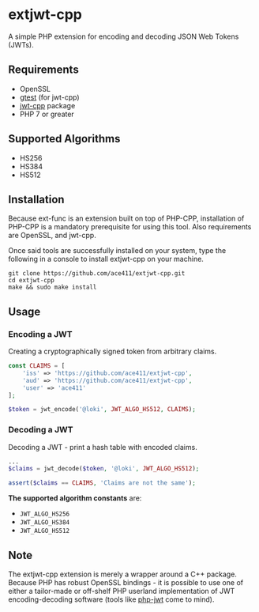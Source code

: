 # extjwt-cpp

A simple PHP extension for encoding and decoding JSON Web Tokens (JWTs). 

## Requirements

- OpenSSL
- [gtest](https://github.com/google/googletest) (for jwt-cpp)
- [jwt-cpp](https://github.com/Thalhammer/jwt-cpp) package
- PHP 7 or greater

## Supported Algorithms

- HS256
- HS384
- HS512

## Installation

Because ext-func is an extension built on top of PHP-CPP, installation of PHP-CPP is a mandatory prerequisite for using this tool. Also requirements are OpenSSL, and jwt-cpp. 

Once said tools are successfully installed on your system, type the following in a console to install extjwt-cpp on your machine.

```
git clone https://github.com/ace411/extjwt-cpp.git
cd extjwt-cpp
make && sudo make install
```

## Usage

### Encoding a JWT

Creating a cryptographically signed token from arbitrary claims.

```php
const CLAIMS = [
    'iss' => 'https://github.com/ace411/extjwt-cpp',
    'aud' => 'https://github.com/ace411/extjwt-cpp',
    'user' => 'ace411'
];

$token = jwt_encode('@loki', JWT_ALGO_HS512, CLAIMS);
```

### Decoding a JWT

Decoding a JWT - print a hash table with encoded claims.

```php
...
$claims = jwt_decode($token, '@loki', JWT_ALGO_HS512);

assert($claims == CLAIMS, 'Claims are not the same');
```

**The supported algorithm constants** are:

- ```JWT_ALGO_HS256```
- ```JWT_ALGO_HS384```
- ```JWT_ALGO_HS512```

## Note

The extjwt-cpp extension is merely a wrapper around a C++ package. Because PHP has robust OpenSSL bindings - it is possible to use one of either a tailor-made or off-shelf PHP userland implementation of JWT encoding-decoding software (tools like [php-jwt](https://github.com/firebase/php-jwt) come to mind). 